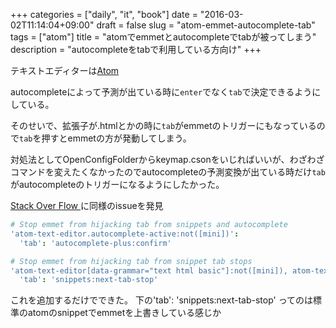 +++
categories = ["daily", "it", "book"]
date = "2016-03-02T11:14:04+09:00"
draft = false
slug = "atom-emmet-autocomplete-tab"
tags = ["atom"]
title = "atomでemmetとautocompleteでtabが被ってしまう"
description = "autocompleteをtabで利用している方向け"
+++

テキストエディターは[Atom](https://atom.io/)

autocompleteによって予測が出ている時に``enter``でなく``tab``で決定できるようにしている。

そのせいで、拡張子が.htmlとかの時に`tab`がemmetのトリガーにもなっているので`tab`を押すとemmetの方が発動してしまう。

対処法としてOpenConfigFolderからkeymap.csonをいじればいいが、わざわざコマンドを変えたくなかったのでautocompleteの予測変換が出ている時だけ`tab`がautocompleteのトリガーになるようにしたかった。

[Stack Over Flow ](https://github.com/atom/autocomplete-plus/issues/86)に同様のissueを発見

```cson
# Stop emmet from hijacking tab from snippets and autocomplete
'atom-text-editor.autocomplete-active:not([mini])':
  'tab': 'autocomplete-plus:confirm'

# Stop emmet from hijacking tab from snippet tab stops
'atom-text-editor[data-grammar="text html basic"]:not([mini]), atom-text-editor[data-grammar~="jade"]:not([mini]), atom-text-editor[data-grammar~="css"]:not([mini]), atom-text-editor[data-grammar~="sass"]:not([mini])':
  'tab': 'snippets:next-tab-stop'
```

これを追加するだけでできた。
下の'tab': 'snippets:next-tab-stop'
ってのは標準のatomのsnippetでemmetを上書きしている感じか
